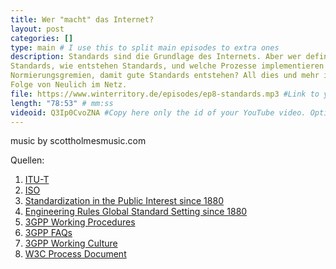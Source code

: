 ```yaml
---
title: Wer "macht" das Internet?
layout: post
categories: []
type: main # I use this to split main episodes to extra ones
description: Standards sind die Grundlage des Internets. Aber wer definiert diese
Standards, wie entstehen Standards, und welche Prozesse implementieren
Normierungsgremien, damit gute Standards entstehen? All dies und mehr in dieser
Folge von Neulich im Netz.
file: https://www.winterritory.de/episodes/ep8-standards.mp3 #Link to your .mp3 file
length: "78:53" # mm:ss
videoid: Q3Ip0CvoZNA #Copy here only the id of your YouTube video. Optional 
---
```

music by scottholmesmusic.com

Quellen:

1. [ITU-T](https://en.wikipedia.org/wiki/ITU-T)
2. [ISO](hhttps://en.wikipedia.org/wiki/International_Organization_for_Standardization) 
3. [Standardization in the Public Interest since 1880](https://datatracker.ietf.org/meeting/110/materials/slides-110-hrpc-standardization-in-the-public-interest-since-1880-01)
4. [Engineering Rules Global Standard Setting since 1880](https://jhupbooks.press.jhu.edu/title/engineering-rules)
5. [3GPP Working Procedures](https://www.3gpp.org/ftp/Information/Working_Procedures/3GPP_WP.htm)
6. [3GPP FAQs](https://www.3gpp.org/contact/3gpp-faqs)
7. [3GPP Working Culture](https://www.3gpp.org/wiki/index.php?title=Working%20Culture)
8. [W3C Process Document](https://www.w3.org/2020/Process-20200915/)

